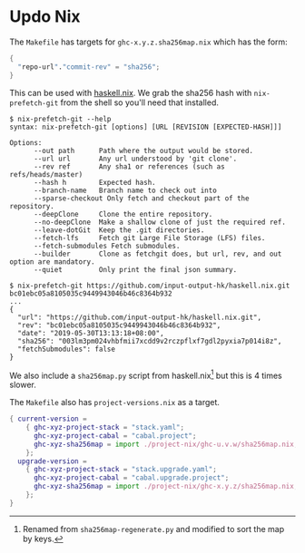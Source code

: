 # Updo Nix

The `Makefile` has targets for `ghc-x.y.z.sha256map.nix` which has the form:

```nix
{
  "repo-url"."commit-rev" = "sha256";
}
```

This can be used with [haskell.nix][haskell-nix].  We grab the sha256 hash with
`nix-prefetch-git` from the shell so you'll need that installed.

[haskell-nix]: https://input-output-hk.github.io/haskell.nix/tutorials/source-repository-hashes.html#avoiding-modifying-cabalproject-and-stackyaml

```
$ nix-prefetch-git --help
syntax: nix-prefetch-git [options] [URL [REVISION [EXPECTED-HASH]]]

Options:
      --out path      Path where the output would be stored.
      --url url       Any url understood by 'git clone'.
      --rev ref       Any sha1 or references (such as refs/heads/master)
      --hash h        Expected hash.
      --branch-name   Branch name to check out into
      --sparse-checkout Only fetch and checkout part of the repository.
      --deepClone     Clone the entire repository.
      --no-deepClone  Make a shallow clone of just the required ref.
      --leave-dotGit  Keep the .git directories.
      --fetch-lfs     Fetch git Large File Storage (LFS) files.
      --fetch-submodules Fetch submodules.
      --builder       Clone as fetchgit does, but url, rev, and out option are mandatory.
      --quiet         Only print the final json summary.
```

```
$ nix-prefetch-git https://github.com/input-output-hk/haskell.nix.git bc01ebc05a8105035c9449943046b46c8364b932
...
{
  "url": "https://github.com/input-output-hk/haskell.nix.git",
  "rev": "bc01ebc05a8105035c9449943046b46c8364b932",
  "date": "2019-05-30T13:13:18+08:00",
  "sha256": "003lm3pm024vhbfmii7xcdd9v2rczpflxf7gdl2pyxia7p014i8z",
  "fetchSubmodules": false
}
```

We also include a `sha256map.py` script from haskell.nix[^sorted] but this is 4
times slower.

The `Makefile` also has `project-versions.nix` as a target.

```nix
{ current-version =
    { ghc-xyz-project-stack = "stack.yaml";
      ghc-xyz-project-cabal = "cabal.project";
      ghc-xyz-sha256map = import ./project-nix/ghc-u.v.w/sha256map.nix;
    };
  upgrade-version =
    { ghc-xyz-project-stack = "stack.upgrade.yaml";
      ghc-xyz-project-cabal = "cabal.upgrade.project";
      ghc-xyz-sha256map = import ./project-nix/ghc-x.y.z/sha256map.nix;
    };
}
```

[^sorted]: Renamed from `sha256map-regenerate.py` and modified to sort the map by keys.

